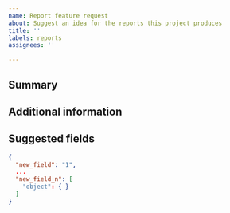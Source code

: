```yaml
---
name: Report feature request
about: Suggest an idea for the reports this project produces
title: ''
labels: reports
assignees: ''

---
```


## Summary
<!-- Top level summary of report request -->

## Additional information
<!-- Why this feature is needed, who needs it, when it's needed by, other tools used, etc. -->

## Suggested fields
```json
{
  "new_field": "1",
  ...
  "new_field_n": [
    "object": { }
  ]
}
```
